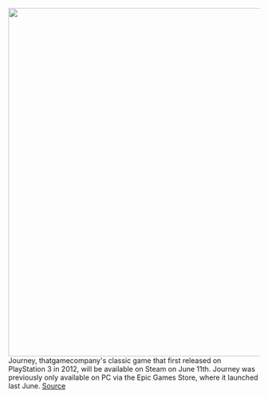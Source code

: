 <img src='https://cdn.vox-cdn.com/thumbor/ESPGHhOo8E3J5I76Vz5ObAGH16A=/0x0:600x337/1200x800/filters:focal(252x121:348x217)/cdn.vox-cdn.com/uploads/chorus_image/image/66645864/ss_678009919bc0a5876ec7f4e60e8ec3070c090b58.600x338.0.jpg' width='700px' /><br/>
Journey, thatgamecompany's classic game that first released on PlayStation 3 in 2012, will be available on Steam on June 11th. Journey was previously only available on PC via the Epic Games Store, where it launched last June.
<a href='https://www.theverge.com/2020/4/13/21219475/journey-game-steam-date-thatgamecompany-epic-games-store'> Source <a/>